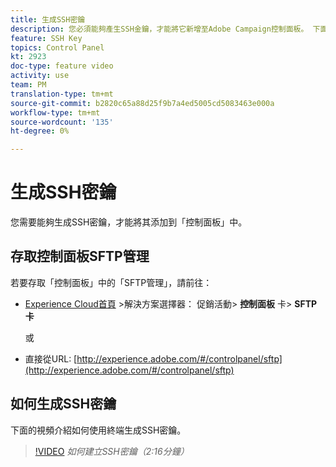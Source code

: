 ```yaml
---
title: 生成SSH密鑰
description: 您必須能夠產生SSH金鑰，才能將它新增至Adobe Campaign控制面板。 下面的視頻介紹如何使用終端生成SSH密鑰。
feature: SSH Key
topics: Control Panel
kt: 2923
doc-type: feature video
activity: use
team: PM
translation-type: tm+mt
source-git-commit: b2820c65a88d25f9b7a4ed5005cd5083463e000a
workflow-type: tm+mt
source-wordcount: '135'
ht-degree: 0%

---
```



# 生成SSH密鑰

您需要能夠生成SSH密鑰，才能將其添加到「控制面板」中。

## 存取控制面板SFTP管理

若要存取「控制面板」中的「SFTP管理」，請前往：

* [Experience Cloud首頁](https://experience.adobe.com/#/home) >解決方案選擇器： 促銷活動> **控制面板** 卡> **SFTP卡**

   或
* 直接從URL: [http://experience.adobe.com/#/controlpanel/sftp](http://experience.adobe.com/#/controlpanel/sftp)

## 如何生成SSH密鑰

下面的視頻介紹如何使用終端生成SSH密鑰。

>[!VIDEO](https://video.tv.adobe.com/v/27259?quality=12)
*如何建立SSH密鑰（2:16分鐘）*